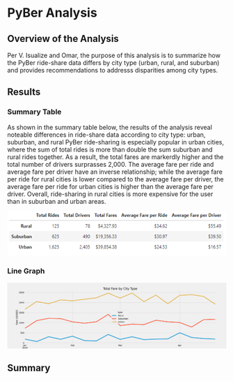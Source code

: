 # PyBer Analysis


## Overview of the Analysis
Per V. Isualize and Omar, the purpose of this analysis is to summarize how the PyBer ride-share data differs by city type (urban, rural, and suburban) and provides recommendations to addresss disparities among city types. 


## Results

### Summary Table
As shown in the summary table below, the results of the analysis reveal noteable differences in ride-share data according to city type: urban, suburban, and rural
PyBer ride-sharing is especially popular in urban cities, where the sum of total rides is more than double the sum suburban and rural rides together. As a result, the total fares are markerdly higher and the total number of drivers surprasses 2,000. The average fare per ride and average fare per driver have an inverse relationship; while the average fare per ride for rural cities is lower compared to the average fare per driver, the average fare per ride for urban cities is higher than the average fare per driver. Overall, ride-sharing in rural cities is more expensive for the user than in suburban and urban areas. 

![This is an image](https://github.com/mmstrouth/PyBer_Analysis/blob/5ffe3d7e8c1388482cb1635b25086dc59ba59f33/Starter_Code/Starter_Code/analysis/pyber_summary_table.png)

### Line Graph



![This is an image](https://github.com/mmstrouth/PyBer_Analysis/blob/26c8b351bfd116969fd624205c1fcd9fc9f03c68/Starter_Code/Starter_Code/analysis/PyBer_fare_summary.png) 



## Summary




